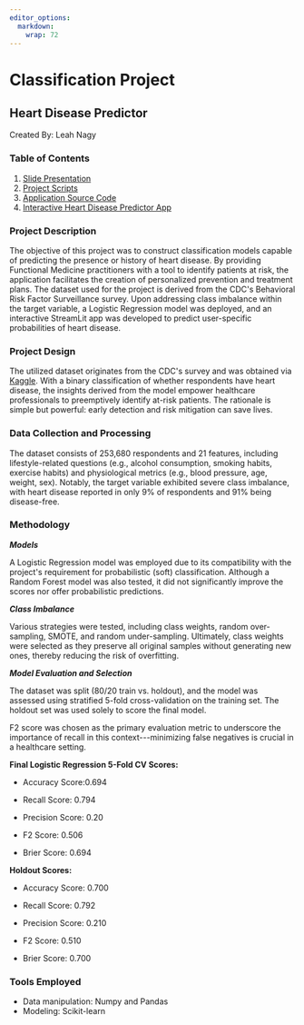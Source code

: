 ```yaml
---
editor_options: 
  markdown: 
    wrap: 72
---
```


# Classification Project

## Heart Disease Predictor

Created By: Leah Nagy

### Table of Contents

1.  [Slide
    Presentation](https://github.com/leahnagy/heart-disease-predictor/blob/main/slides.pdf)
2.  [Project
    Scripts](https://github.com/leahnagy/heart-disease-predictor/blob/main/code.ipynb)
3.  [Application Source
    Code](https://github.com/leahnagy/heart-disease-predictor/blob/main/streamlit_code.py)
4.  [Interactive Heart Disease Predictor
    App](https://share.streamlit.io/leahnagy/streamlit-heart-disease/main/proj_streamlit2.py)

### Project Description

The objective of this project was to construct classification models
capable of predicting the presence or history of heart disease. By
providing Functional Medicine practitioners with a tool to identify
patients at risk, the application facilitates the creation of
personalized prevention and treatment plans. The dataset used for the
project is derived from the CDC's Behavioral Risk Factor Surveillance
survey. Upon addressing class imbalance within the target variable, a
Logistic Regression model was deployed, and an interactive StreamLit app
was developed to predict user-specific probabilities of heart disease.

### Project Design

The utilized dataset originates from the CDC's survey and was obtained
via
[Kaggle](https://www.kaggle.com/datasets/alexteboul/heart-disease-health-indicators-dataset).
With a binary classification of whether respondents have heart disease,
the insights derived from the model empower healthcare professionals to
preemptively identify at-risk patients. The rationale is simple but
powerful: early detection and risk mitigation can save lives.

### Data Collection and Processing

The dataset consists of 253,680 respondents and 21 features, including
lifestyle-related questions (e.g., alcohol consumption, smoking habits,
exercise habits) and physiological metrics (e.g., blood pressure, age,
weight, sex). Notably, the target variable exhibited severe class
imbalance, with heart disease reported in only 9% of respondents and 91%
being disease-free.

### Methodology

***Models***

A Logistic Regression model was employed due to its compatibility with
the project's requirement for probabilistic (soft) classification.
Although a Random Forest model was also tested, it did not significantly
improve the scores nor offer probabilistic predictions.

***Class Imbalance***

Various strategies were tested, including class weights, random
over-sampling, SMOTE, and random under-sampling. Ultimately, class
weights were selected as they preserve all original samples without
generating new ones, thereby reducing the risk of overfitting.

***Model Evaluation and Selection***

The dataset was split (80/20 train vs. holdout), and the model was
assessed using stratified 5-fold cross-validation on the training set.
The holdout set was used solely to score the final model.

F2 score was chosen as the primary evaluation metric to underscore the
importance of recall in this context---minimizing false negatives is
crucial in a healthcare setting.

**Final Logistic Regression 5-Fold CV Scores:**

-   Accuracy Score:0.694

-   Recall Score: 0.794

-   Precision Score: 0.20

-   F2 Score: 0.506

-   Brier Score: 0.694

**Holdout Scores:**

-   Accuracy Score: 0.700

-   Recall Score: 0.792

-   Precision Score: 0.210

-   F2 Score: 0.510

-   Brier Score: 0.700

### Tools Employed

-   Data manipulation: Numpy and Pandas
-   Modeling: Scikit-learn

### 
